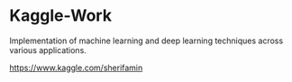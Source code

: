 # Kaggle-Work
Implementation of machine learning and deep learning techniques across various applications.

https://www.kaggle.com/sherifamin
